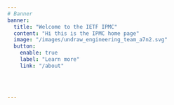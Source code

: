 ```yaml
---
# Banner
banner:
  title: "Welcome to the IETF IPMC"
  content: "Hi this is the IPMC home page"
  image: "/images/undraw_engineering_team_a7n2.svg"
  button:
    enable: true
    label: "Learn more"
    link: "/about"



 
---
```

